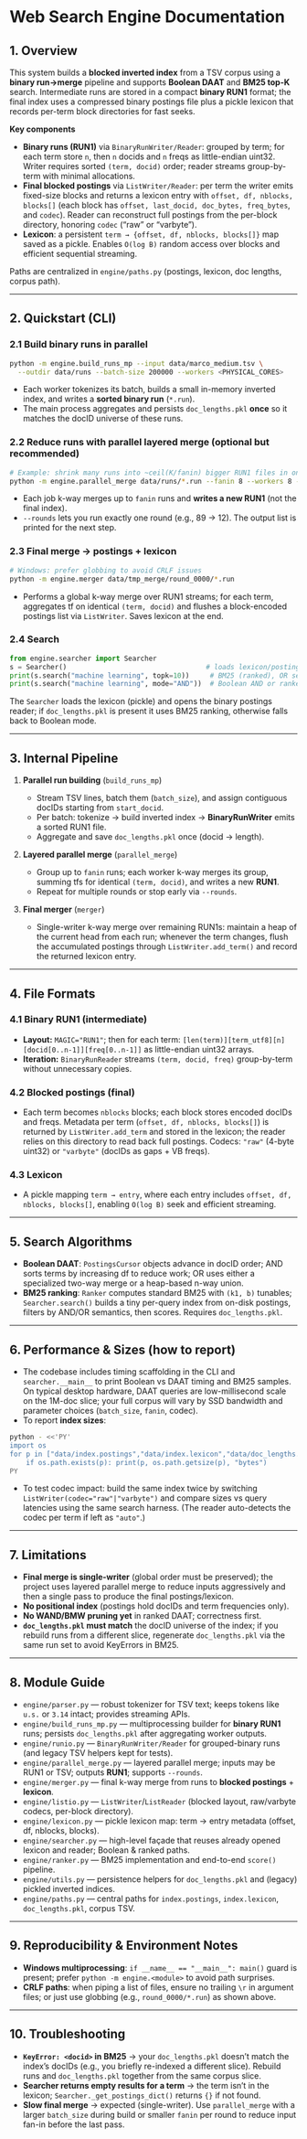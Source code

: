 # Web Search Engine Documentation

## 1. Overview

This system builds a **blocked inverted index** from a TSV corpus using a **binary run→merge** pipeline and supports **Boolean DAAT** and **BM25 top-K** search. Intermediate runs are stored in a compact **binary RUN1** format; the final index uses a compressed binary postings file plus a pickle lexicon that records per-term block directories for fast seeks.  

**Key components**

* **Binary runs (RUN1)** via `BinaryRunWriter/Reader`: grouped by term; for each term store `n`, then `n` docids and `n` freqs as little-endian uint32. Writer requires sorted `(term, docid)` order; reader streams group-by-term with minimal allocations. 
* **Final blocked postings** via `ListWriter/Reader`: per term the writer emits fixed-size blocks and returns a lexicon entry with `offset, df, nblocks, blocks[]` (each block has `offset, last_docid, doc_bytes, freq_bytes`, and `codec`). Reader can reconstruct full postings from the per-block directory, honoring `codec` (“raw” or “varbyte”).  
* **Lexicon**: a persistent `term → {offset, df, nblocks, blocks[]}` map saved as a pickle. Enables `O(log B)` random access over blocks and efficient sequential streaming.  

Paths are centralized in `engine/paths.py` (postings, lexicon, doc lengths, corpus path). 

---

## 2. Quickstart (CLI)

### 2.1 Build binary runs in parallel

```bash
python -m engine.build_runs_mp --input data/marco_medium.tsv \
  --outdir data/runs --batch-size 200000 --workers <PHYSICAL_CORES>
```

* Each worker tokenizes its batch, builds a small in-memory inverted index, and writes a **sorted binary run** (`*.run`).
* The main process aggregates and persists `doc_lengths.pkl` **once** so it matches the docID universe of these runs.  

### 2.2 Reduce runs with parallel layered merge (optional but recommended)

```bash
# Example: shrink many runs into ~ceil(K/fanin) bigger RUN1 files in one round
python -m engine.parallel_merge data/runs/*.run --fanin 8 --workers 8 --rounds 1 --tmpdir data/tmp_merge > last_round.txt
```

* Each job k-way merges up to `fanin` runs and **writes a new RUN1** (not the final index).
* `--rounds` lets you run exactly one round (e.g., 89 → 12). The output list is printed for the next step. 

### 2.3 Final merge → postings + lexicon

```bash
# Windows: prefer globbing to avoid CRLF issues
python -m engine.merger data/tmp_merge/round_0000/*.run
```

* Performs a global k-way merge over RUN1 streams; for each term, aggregates tf on identical `(term, docid)` and flushes a block-encoded postings list via `ListWriter`. Saves lexicon at the end.  

### 2.4 Search

```python
from engine.searcher import Searcher
s = Searcher()                                  # loads lexicon/postings/doc_lengths
print(s.search("machine learning", topk=10))     # BM25 (ranked), OR semantics by default
print(s.search("machine learning", mode="AND"))  # Boolean AND or ranked-AND
```

The `Searcher` loads the lexicon (pickle) and opens the binary postings reader; if `doc_lengths.pkl` is present it uses BM25 ranking, otherwise falls back to Boolean mode.  

---

## 3. Internal Pipeline

1. **Parallel run building** (`build_runs_mp`)

   * Stream TSV lines, batch them (`batch_size`), and assign contiguous docIDs starting from `start_docid`.
   * Per batch: tokenize → build inverted index → **BinaryRunWriter** emits a sorted RUN1 file.
   * Aggregate and save `doc_lengths.pkl` once (docid → length).   

2. **Layered parallel merge** (`parallel_merge`)

   * Group up to `fanin` runs; each worker k-way merges its group, summing tfs for identical `(term, docid)`, and writes a new **RUN1**.
   * Repeat for multiple rounds or stop early via `--rounds`. 

3. **Final merger** (`merger`)

   * Single-writer k-way merge over remaining RUN1s: maintain a heap of the current head from each run; whenever the term changes, flush the accumulated postings through `ListWriter.add_term()` and record the returned lexicon entry. 

---

## 4. File Formats

### 4.1 Binary RUN1 (intermediate)

* **Layout:** `MAGIC="RUN1"`; then for each term: `[len(term)][term_utf8][n][docid[0..n-1]][freq[0..n-1]]` as little-endian uint32 arrays.
* **Iteration:** `BinaryRunReader` streams `(term, docid, freq)` group-by-term without unnecessary copies. 

### 4.2 Blocked postings (final)

* Each term becomes `nblocks` blocks; each block stores encoded docIDs and freqs. Metadata per term (`offset, df, nblocks, blocks[]`) is returned by `ListWriter.add_term` and stored in the lexicon; the reader relies on this directory to read back full postings. Codecs: `"raw"` (4-byte uint32) or `"varbyte"` (docIDs as gaps + VB freqs).  

### 4.3 Lexicon

* A pickle mapping `term → entry`, where each entry includes `offset, df, nblocks, blocks[]`, enabling `O(log B)` seek and efficient streaming.  

---

## 5. Search Algorithms

* **Boolean DAAT**: `PostingsCursor` objects advance in docID order; AND sorts terms by increasing df to reduce work; OR uses either a specialized two-way merge or a heap-based n-way union. 
* **BM25 ranking**: `Ranker` computes standard BM25 with `(k1, b)` tunables; `Searcher.search()` builds a tiny per-query index from on-disk postings, filters by AND/OR semantics, then scores. Requires `doc_lengths.pkl`.   

---

## 6. Performance & Sizes (how to report)

* The codebase includes timing scaffolding in the CLI and `searcher.__main__` to print Boolean vs DAAT timing and BM25 samples. On typical desktop hardware, DAAT queries are low-millisecond scale on the 1M-doc slice; your full corpus will vary by SSD bandwidth and parameter choices (`batch_size`, `fanin`, codec).
* To report **index sizes**:

```bash
python - <<'PY'
import os
for p in ["data/index.postings","data/index.lexicon","data/doc_lengths.pkl"]:
    if os.path.exists(p): print(p, os.path.getsize(p), "bytes")
PY
```

* To test codec impact: build the same index twice by switching `ListWriter(codec="raw"|"varbyte")` and compare sizes vs query latencies using the same search harness. (The reader auto-detects the codec per term if left as `"auto"`.)  

---

## 7. Limitations

* **Final merge is single-writer** (global order must be preserved); the project uses layered parallel merge to reduce inputs aggressively and then a single pass to produce the final postings/lexicon. 
* **No positional index** (postings hold docIDs and term frequencies only).
* **No WAND/BMW pruning yet** in ranked DAAT; correctness first.
* **`doc_lengths.pkl` must match** the docID universe of the index; if you rebuild runs from a different slice, regenerate `doc_lengths.pkl` via the same run set to avoid KeyErrors in BM25. 

---

## 8. Module Guide

* `engine/parser.py` — robust tokenizer for TSV text; keeps tokens like `u.s.` or `3.14` intact; provides streaming APIs.  
* `engine/build_runs_mp.py` — multiprocessing builder for **binary RUN1** runs; persists `doc_lengths.pkl` after aggregating worker outputs.  
* `engine/runio.py` — `BinaryRunWriter/Reader` for grouped-binary runs (and legacy TSV helpers kept for tests). 
* `engine/parallel_merge.py` — layered parallel merge; inputs may be RUN1 or TSV; outputs **RUN1**; supports `--rounds`. 
* `engine/merger.py` — final k-way merge from runs to **blocked postings** + **lexicon**. 
* `engine/listio.py` — `ListWriter`/`ListReader` (blocked layout, raw/varbyte codecs, per-block directory).  
* `engine/lexicon.py` — pickle lexicon map: term → entry metadata (offset, df, nblocks, blocks). 
* `engine/searcher.py` — high-level façade that reuses already opened lexicon and reader; Boolean & ranked paths. 
* `engine/ranker.py` — BM25 implementation and end-to-end `score()` pipeline. 
* `engine/utils.py` — persistence helpers for `doc_lengths.pkl` and (legacy) pickled inverted indices. 
* `engine/paths.py` — central paths for `index.postings`, `index.lexicon`, `doc_lengths.pkl`, corpus TSV. 

---

## 9. Reproducibility & Environment Notes

* **Windows multiprocessing**: `if __name__ == "__main__": main()` guard is present; prefer `python -m engine.<module>` to avoid path surprises. 
* **CRLF paths**: when piping a list of files, ensure no trailing `\r` in argument files; or just use globbing (e.g., `round_0000/*.run`) as shown above.

---

## 10. Troubleshooting

* **`KeyError: <docid>` in BM25** → your `doc_lengths.pkl` doesn’t match the index’s docIDs (e.g., you briefly re-indexed a different slice). Rebuild runs and `doc_lengths.pkl` together from the same corpus slice. 
* **Searcher returns empty results for a term** → the term isn’t in the lexicon; `Searcher._get_postings_dict()` returns `{}` if not found. 
* **Slow final merge** → expected (single-writer). Use `parallel_merge` with a larger `batch_size` during build or smaller `fanin` per round to reduce input fan-in before the last pass. 